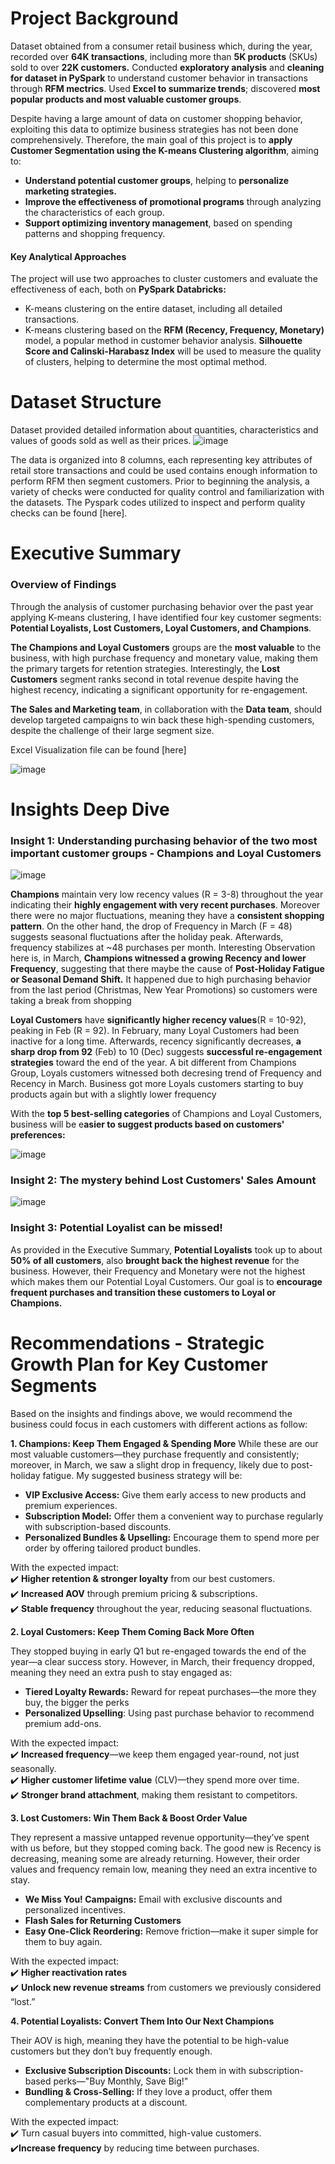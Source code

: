 # Project Background
Dataset obtained from a consumer retail business which, during the year, recorded over **64K transactions**, including more than **5K products** (SKUs) sold to over **22K customers.**
Conducted **exploratory analysis** and **cleaning for dataset in PySpark** to understand customer behavior in transactions through **RFM mectrics**. Used **Excel to summarize trends**; discovered **most popular products and most valuable customer groups**.

Despite having a large amount of data on customer shopping behavior, exploiting this data to optimize business strategies has not been done comprehensively. Therefore, the main goal of this project is to **apply Customer Segmentation using the K-means Clustering algorithm**, aiming to:

- **Understand potential customer groups**, helping to **personalize marketing strategies.**
- **Improve the effectiveness of promotional programs** through analyzing the characteristics of each group.
- **Support optimizing inventory management**, based on spending patterns and shopping frequency.

#### Key Analytical Approaches
The project will use two approaches to cluster customers and evaluate the effectiveness of each, both on **PySpark Databricks:**

- K-means clustering on the entire dataset, including all detailed transactions.
- K-means clustering based on the **RFM (Recency, Frequency, Monetary)** model, a popular method in customer behavior analysis.
**Silhouette Score and Calinski-Harabasz Index** will be used to measure the quality of clusters, helping to determine the most optimal method.

# Dataset Structure

Dataset provided detailed information about quantities, characteristics and values of goods sold as well as their prices.
![image](https://github.com/user-attachments/assets/d44748ef-4d78-48f9-a964-36110642f9be)

The data is organized into 8 columns, each representing key attributes of retail store transactions and could be used contains enough information to perform RFM then segment customers.
Prior to beginning the analysis, a variety of checks were conducted for quality control and familiarization with the datasets. The Pyspark codes utilized to inspect and perform quality checks can be found [here].

# Executive Summary

### Overview of Findings

Through the analysis of customer purchasing behavior over the past year applying K-means clustering, I have identified four key customer segments: **Potential Loyalists, Lost Customers, Loyal Customers, and Champions**.

**The Champions and Loyal Customers** groups are the **most valuable** to the business, with high purchase frequency and monetary value, making them the primary targets for retention strategies. Interestingly, the **Lost Customers** segment ranks second in total revenue despite having the highest recency, indicating a significant opportunity for re-engagement. 

**The Sales and Marketing team**, in collaboration with the **Data team**, should develop targeted campaigns to win back these high-spending customers, despite the challenge of their large segment size.

Excel Visualization file can be found [here]

![image](https://github.com/user-attachments/assets/34e9421f-d2d3-4020-b81d-3f819d05e538)

# Insights Deep Dive

### Insight 1: Understanding purchasing behavior of the two most important customer groups - Champions and Loyal Customers

![image](https://github.com/user-attachments/assets/d53fcfa5-d409-40a9-bd85-018334d45d5e)

**Champions** maintain very low recency values (R = 3-8) throughout the year indicating their **highly engagement  with very recent purchases**.
Moreover there were no major fluctuations, meaning they have a **consistent shopping pattern**. On the other hand, the drop of Frequency  in March (F = 48) suggests seasonal fluctuations after the holiday peak. Afterwards, frequency stabilizes at ~48 purchases per month. Interesting Observation here is, in March, **Champions witnessed a growing Recency and lower Frequency**, suggesting that there maybe the cause of **Post-Holiday Fatigue or Seasonal Demand Shift.** It happened due to high purchasing behavior from the last period (Christmas, New Year Promotions) so customers were taking a break from shopping

**Loyal Customers** have **significantly higher recency values**(R = 10-92), peaking in Feb (R = 92). In February, many Loyal Customers had been inactive for a long time. Afterwards, recency significantly decreases, **a sharp drop from 92** (Feb) to 10 (Dec) suggests **successful re-engagement strategies** toward the end of the year.	A bit different from Champions Group, Loyals customers witnessed both decresing trend of Frequency and Recency in March. Business got more Loyals customers starting to buy products again but with a slightly lower frequency

With the **top 5 best-selling categories** of Champions and Loyal Customers, business will be e**asier to suggest products based on customers' preferences:**

![image](https://github.com/user-attachments/assets/75777d2b-0347-4a47-9a50-c2bf8fa6219a)



### Insight 2: The mystery behind Lost Customers' Sales Amount

![image](https://github.com/user-attachments/assets/1db7a146-ce31-425c-81cb-dce6363e1f23)



### Insight 3: Potential Loyalist can be missed!

As provided in the Executive Summary, **Potential Loyalists** took up to about **50% of all customers**, also **brought back the highest revenue** for the business. However, their Frequency and Monetary were not the highest which makes them our Potential Loyal Customers. Our goal is to **encourage frequent purchases and transition these customers to Loyal or Champions.**





# Recommendations - Strategic Growth Plan for Key Customer Segments

Based on the insights and findings above, we would recommend the business could focus in each customers with different actions as follow:


 **1. Champions: Keep Them Engaged & Spending More** 
While these are our most valuable customers—they purchase frequently and consistently; moreover, in March, we saw a slight drop in frequency, likely due to post-holiday fatigue. My suggested business strategy will be: 

- **VIP Exclusive Access:** Give them early access to new products and premium experiences.
- **Subscription Model:** Offer them a convenient way to purchase regularly with subscription-based discounts.
- **Personalized Bundles & Upselling:** Encourage them to spend more per order by offering tailored product bundles.

With the expected impact:<br/>
✔️ **Higher retention & stronger loyalty** from our best customers.<br/>
✔️ **Increased AOV** through premium pricing & subscriptions.<br/>
✔️ **Stable frequency** throughout the year, reducing seasonal fluctuations.



**2. Loyal Customers: Keep Them Coming Back More Often**

They stopped buying in early Q1 but re-engaged towards the end of the year—a clear success story. However, in March, their frequency dropped, meaning they need an extra push to stay engaged as: 

- **Tiered Loyalty Rewards:** Reward for repeat purchases—the more they buy, the bigger the perks
- **Personalized Upselling**: Using past purchase behavior to recommend premium add-ons.
    
With the expected impact:<br/>
✔️ **Increased frequency**—we keep them engaged year-round, not just seasonally.<br/>
✔️ **Higher customer lifetime value** (CLV)—they spend more over time.<br/>
✔️ **Stronger brand attachment**, making them resistant to competitors.



**3. Lost Customers: Win Them Back & Boost Order Value**

They represent a massive untapped revenue opportunity—they’ve spent with us before, but they stopped coming back.
The good new is Recency is decreasing, meaning some are already returning. However, their order values and frequency remain low, meaning they need an extra incentive to stay.

- **We Miss You! Campaigns:** Email with exclusive discounts and personalized incentives.
- **Flash Sales for Returning Customers**
- **Easy One-Click Reordering:** Remove friction—make it super simple for them to buy again.
  
With the expected impact:<br/>
✔️ **Higher reactivation rates**<br/>
✔️ **Unlock new revenue streams** from customers we previously considered “lost.”



**4. Potential Loyalists: Convert Them Into Our Next Champions**

Their AOV is high, meaning they have the potential to be high-value customers but they don’t buy frequently enough.
- **Exclusive Subscription Discounts:** Lock them in with subscription-based perks—"Buy Monthly, Save Big!"
- **Bundling & Cross-Selling:** If they love a product, offer them complementary products at a discount.

With the expected impact:<br/>
✔️ Turn casual buyers into committed, high-value customers.<br/>
✔️**Increase frequency** by reducing time between purchases.<br/>





